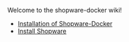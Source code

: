 Welcome to the shopware-docker wiki!

- [Installation of Shopware-Docker](https://github.com/shyim/shopware-docker/wiki/Installation)
- [Install Shopware](https://github.com/shyim/shopware-docker/wiki/Installation-Shopware)
